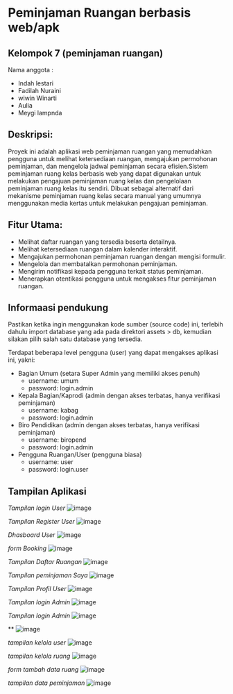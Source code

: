# Peminjaman Ruangan berbasis web/apk
## Kelompok 7 (peminjaman ruangan)
Nama anggota :
- Indah lestari
- Fadilah Nuraini
- wiwin Winarti
- Aulia 
- Meygi lampnda 

## Deskripsi:
Proyek ini adalah aplikasi web peminjaman ruangan yang memudahkan pengguna untuk melihat ketersediaan ruangan, mengajukan permohonan peminjaman, dan mengelola jadwal peminjaman secara efisien.Sistem peminjaman ruang kelas berbasis web yang dapat digunakan untuk melakukan pengajuan peminjaman ruang kelas dan pengelolaan peminjaman ruang kelas itu sendiri. Dibuat sebagai alternatif dari mekanisme peminjaman ruang kelas secara manual yang umumnya menggunakan media kertas untuk melakukan pengajuan peminjaman.

## Fitur Utama:

- Melihat daftar ruangan yang tersedia beserta detailnya.
- Melihat ketersediaan ruangan dalam kalender interaktif.
- Mengajukan permohonan peminjaman ruangan dengan mengisi formulir.
- Mengelola dan membatalkan permohonan peminjaman.
- Mengirim notifikasi kepada pengguna terkait status peminjaman.
- Menerapkan otentikasi pengguna untuk mengakses fitur peminjaman ruangan.
  
## Informaasi pendukung
Pastikan ketika ingin menggunakan kode sumber (source code) ini, terlebih dahulu import database yang ada pada direktori assets > db, kemudian silakan pilih salah satu database yang tersedia.

Terdapat beberapa level pengguna (user) yang dapat mengakses aplikasi ini, yakni:

- Bagian Umum (setara Super Admin yang memiliki akses penuh)
  - username: umum
  - password: login.admin
- Kepala Bagian/Kaprodi (admin dengan akses terbatas, hanya verifikasi peminjaman)
  - username: kabag
  - password: login.admin
- Biro Pendidikan (admin dengan akses terbatas, hanya verifikasi peminjaman)
  - username: biropend
  - password: login.admin
- Pengguna Ruangan/User (pengguna biasa)
  - username: user
  - password: login.user

## Tampilan Aplikasi
*Tampilan login User*
![image](https://github.com/indahles56/Peminjaman-Ruangan/assets/119774568/6b9e24b1-fdc7-4485-8635-65852ed23a96)

*Tampilan Register User*
![image](https://github.com/indahles56/Peminjaman-Ruangan/assets/119774568/213dbccd-99fc-4ea6-abde-77de2a851e17)

*Dhasboard User*
![image](https://github.com/indahles56/Peminjaman-Ruangan/assets/119774568/75acac3b-1aae-448e-b57d-3e7a8f18d2fa)

*form Booking*
![image](https://github.com/indahles56/Peminjaman-Ruangan/assets/119774568/d34ba00e-401c-4dd9-88b4-abda0e826b14)


*Tampilan Daftar Ruangan*
![image](https://github.com/indahles56/Peminjaman-Ruangan/assets/119774568/b2e9a84f-3841-4f51-87a6-e7ec8480d9eb)


*Tampilan peminjaman Saya*
![image](https://github.com/indahles56/Peminjaman-Ruangan/assets/119774568/ec5b4298-be47-4dee-9e18-d1f169dc8b07)


*Tampilan Profil User*
![image](https://github.com/indahles56/Peminjaman-Ruangan/assets/119774568/f200b02a-a35b-4b30-895a-37c30af89782)

*Tampilan login Admin*
![image](https://github.com/indahles56/Peminjaman-Ruangan/assets/119774568/5a941835-f7b0-4453-b793-7dc0d3dc70aa)

*Tampilan login Admin*
![image](https://github.com/indahles56/Peminjaman-Ruangan/assets/119774568/c61fd812-9f05-44d2-b605-fd138bc80c96)

**
![image](https://github.com/indahles56/Peminjaman-Ruangan/assets/119774568/a647b977-ed21-4131-9d01-6e40ae1e85df)

*tampilan kelola user*
![image](https://github.com/indahles56/Peminjaman-Ruangan/assets/119774568/aea3e7e7-018c-409a-9616-cb42149a1f36)

*tampilan kelola ruang*
![image](https://github.com/indahles56/Peminjaman-Ruangan/assets/119774568/c55c315f-6d66-4dcb-a7c6-85b9d5ca8293)

*form tambah data ruang*
![image](https://github.com/indahles56/Peminjaman-Ruangan/assets/119774568/207ac7de-e687-463e-af89-a263f4b55c6c)

*tampilan data peminjaman*
![image](https://github.com/indahles56/Peminjaman-Ruangan/assets/119774568/9f4e0a4a-a0c7-4cc9-a366-44c1e6bab83f)

